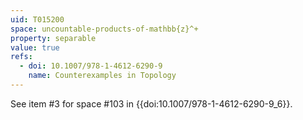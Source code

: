 ```yaml
---
uid: T015200
space: uncountable-products-of-mathbb{z}^+
property: separable
value: true
refs:
  - doi: 10.1007/978-1-4612-6290-9
    name: Counterexamples in Topology
---
```

See item #3 for space #103
in {{doi:10.1007\/978-1-4612-6290-9_6}}.
